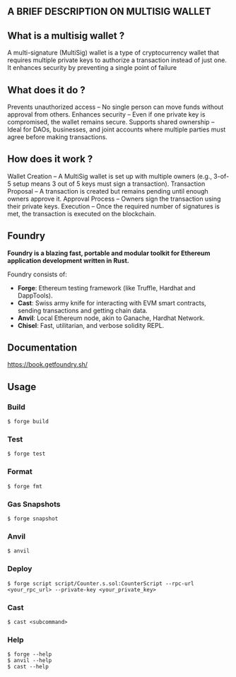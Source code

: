 ## A BRIEF DESCRIPTION ON MULTISIG WALLET


## What is a multisig wallet ?
A multi-signature (MultiSig) wallet is a type of cryptocurrency wallet that requires multiple private keys to authorize a transaction instead of just one. It enhances security by preventing a single point of failure

## What does it do ?
Prevents unauthorized access – No single person can move funds without approval from others.
Enhances security – Even if one private key is compromised, the wallet remains secure.
Supports shared ownership – Ideal for DAOs, businesses, and joint accounts where multiple parties must agree before making transactions.

## How does it work ?
Wallet Creation – A MultiSig wallet is set up with multiple owners (e.g., 3-of-5 setup means 3 out of 5 keys must sign a transaction).
Transaction Proposal – A transaction is created but remains pending until enough owners approve it.
Approval Process – Owners sign the transaction using their private keys.
Execution – Once the required number of signatures is met, the transaction is executed on the blockchain.


## Foundry

**Foundry is a blazing fast, portable and modular toolkit for Ethereum application development written in Rust.**

Foundry consists of:

-   **Forge**: Ethereum testing framework (like Truffle, Hardhat and DappTools).
-   **Cast**: Swiss army knife for interacting with EVM smart contracts, sending transactions and getting chain data.
-   **Anvil**: Local Ethereum node, akin to Ganache, Hardhat Network.
-   **Chisel**: Fast, utilitarian, and verbose solidity REPL.

## Documentation

https://book.getfoundry.sh/

## Usage

### Build

```shell
$ forge build
```

### Test

```shell
$ forge test
```

### Format

```shell
$ forge fmt
```

### Gas Snapshots

```shell
$ forge snapshot
```

### Anvil

```shell
$ anvil
```

### Deploy

```shell
$ forge script script/Counter.s.sol:CounterScript --rpc-url <your_rpc_url> --private-key <your_private_key>
```

### Cast

```shell
$ cast <subcommand>
```

### Help

```shell
$ forge --help
$ anvil --help
$ cast --help
```
